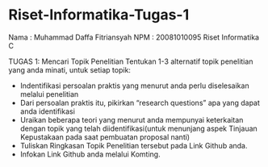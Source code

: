 # Riset-Informatika-Tugas-1
Nama : Muhammad Daffa Fitriansyah
NPM  : 20081010095
Riset Informatika C

TUGAS 1: Mencari Topik Penelitian
Tentukan 1-3 alternatif topik penelitian yang anda minati, untuk setiap topik:
-  Indentifikasi persoalan praktis yang menurut anda perlu diselesaikan melalui penelitian
-  Dari persoalan praktis itu, pikirkan “research questions” apa yang dapat anda identifikasi
-  Uraikan beberapa teori yang menurut anda mempunyai keterkaitan dengan topik yang telah diidentifikasi(untuk menunjang aspek Tinjauan Kepustakaan pada saat pembuatan proposal nanti)
-  Tuliskan Ringkasan Topik Penelitian tersebut pada Link Github anda.
-  Infokan Link Github anda melalui Komting.
